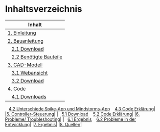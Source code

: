 # Inhaltsverzeichnis

|Inhalt|
|------|
|[1. Einleitung](01-Einleitung.md)|
|[2. Bauanleitung](02-Bauanleitung.md)| 
|&nbsp;&nbsp;&nbsp;[2.1 Download](02-Bauanleitung.md#Download)
&nbsp;&nbsp;&nbsp;[2.2 Benötigte Bauteile](02-Bauanleitung.md#Benötigte-Bauteile)|
|[3. CAD-Modell](03-CAD-Modell.md)|
|&nbsp;&nbsp;&nbsp;[3.1 Webansicht](03-CAD-Modell.md#Webansicht)
&nbsp;&nbsp;&nbsp;[3.2 Download](03-CAD-Modell.md#Download)|
|[4. Code](04-Code.md)|
|&nbsp;&nbsp;&nbsp;[4.1 Downloads](04-Code.md#Downloads)
&nbsp;&nbsp;&nbsp;[4.2 Unterschiede Spike-App und Mindstorms-App](04-Code.md#Unterschiede-Spike-App-und-Mindstorms-App)
&nbsp;&nbsp;&nbsp;[4.3 Code Erklärung](04-Code.md#Code-Erklärung)|
|[5. Controller-Steuerung](05-Controller_Steuerung.md)|
|&nbsp;&nbsp;&nbsp;[5.1 Download](05-Controller_Steuerung.md#Download)
&nbsp;&nbsp;&nbsp;[5.2 Code Erklärung](05-Controller_Steuerung.md#Code-Erklärung)|
|[6. Probleme/ Troubleshooting](06-Probleme_Troubleshooting.md)|
|&nbsp;&nbsp;&nbsp;[6.1 Ergebnis](06-Probleme_Troubleshooting.md#Ergebnis)
&nbsp;&nbsp;&nbsp;[6.2 Probleme in der Entwicklung](06-Probleme_Troubleshooting.md#Probleme-in-der-Entwicklung)|
|[7. Ergebnis](07-Ergebnis.md)|
|[8. Quellen](08-Quellen.md)|


